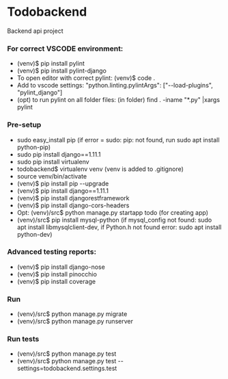 # Todobackend
Backend api project

### For correct VSCODE environment:  
- (venv)$ pip install pylint  
- (venv)$ pip install pylint-django  
- To open editor with correct pylint: (venv)$ code .  
- Add to vscode settings: "python.linting.pylintArgs": ["--load-plugins", "pylint_django"]
- (opt) to run pylint on all folder files: (in folder) find . -iname "*.py" |xargs pylint

### Pre-setup
- sudo easy_install pip (if error = sudo: pip: not found, run sudo apt install python-pip)
- sudo pip install django==1.11.1  
- sudo pip install virtualenv  
- todobackend$ virtualenv venv (venv is added to .gitignore)  
- source venv/bin/activate
- (venv)$ pip install pip --upgrade  
- (venv)$ pip install django==1.11.1  
- (venv)$ pip install djangorestframework  
- (venv)$ pip install django-cors-headers    
- Opt: (venv)/src$ python manage.py startapp todo (for creating app)  
- (venv)/src$ pip install mysql-python (if mysql_config not found: sudo apt install libmysqlclient-dev, if Python.h not found error: sudo apt install python-dev)  

### Advanced testing reports:  
- (venv)$ pip install django-nose  
- (venv)$ pip install pinocchio  
- (venv)$ pip install coverage  

### Run
- (venv)/src$ python manage.py migrate  
- (venv)/src$ python manage.py runserver  

### Run tests
- (venv)/src$ python manage.py test
- (venv)/src$ python manage.py test --settings=todobackend.settings.test
